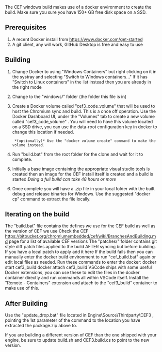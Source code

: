 The CEF windows build makes use of a docker environment to create the build. Make sure you sure you have 150+ GB free disk space on a SSD.

## Prerequisites
1. A recent Docker install from https://www.docker.com/get-started
2. A git client, any will work, GitHub Desktop is free and easy to use

## Building
1. Change Docker to using "Windows Containers" but right clicking on it in the systray and selecting "Switch to Windows containers..."
If it has "Switch to Linux containers" in the list instead then you are already in the right mode
2. Change to the "windows/" folder (the folder this file is in)
3. Create a Docker volume called "cef3_code_volume" that will be used to host the Chromium sync and build. This is a once off operation.
Use the Docker Dashboard UI, under the "Volumes" tab to create a new volume called "cef3_code_volume" . You will need to have this volume located on a SSD drive, you can use the data-root configuration key in docker to change this location if needed.

        *(optionally)* Use the "docker volume create" command to make the volume instead.
4. Run "build.bat" from the root folder for the clone and wait for it to complete. 

5. Initially a base image containing the appropriate visual studio tools is created then an image for the CEF install itself is created and a build is started
*Doing a full build can take 48 hours or more*
6. Once complete you will have a .zip file in your local folder with the built debug and release binaries for Windows. Use the suggested "docker cp" command to extract the file locally.

## Iterating on the build
The "build.bat" file contains the defines we use for the CEF build as well as the version of CEF we use
Check the CEF https://bitbucket.org/chromiumembedded/cef/wiki/BranchesAndBuilding.md page for a list of available CEF versions
The "patches/" folder contains git style diff patch files applied to the build AFTER syncing but before building. If you have a local patch to apply add it here
If the build fails then you can manually enter the docker build environment to run "cef_build.bat" again or edit local files as needed. Run these commands to enter the docker: 
    docker start cef3_build
    docker attach cef3_build
VSCode ships with some useful Docker extensions, you can use these to edit the files in the docker container directly and run commands all within VSCode itself. Install the "Remote - Containers" extension and attach to the "cef3_build" container to make use of this.


## After Building
Use the "update_drop.bat" file located in Engine\Source\Thirdparty\CEF3 , pointing the 1st parameter of the command to the location you have extracted the package.zip above to.

If you are building a different version of CEF than the one shipped with your engine, be sure to update build.sh and CEF3.build.cs to point to the new version.
